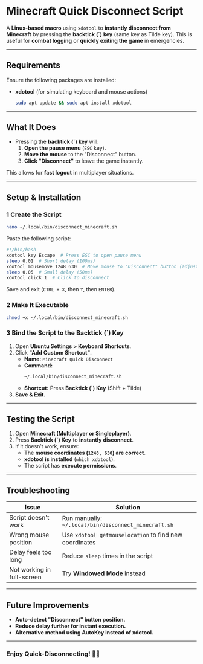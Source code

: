 # Minecraft Quick Disconnect Script

A **Linux-based macro** using `xdotool` to **instantly disconnect from Minecraft** by pressing the **backtick (`) key** (same key as Tilde key). This is useful for **combat logging** or **quickly exiting the game** in emergencies.

---

## Requirements
Ensure the following packages are installed:

- **xdotool** (for simulating keyboard and mouse actions)

  ```bash
  sudo apt update && sudo apt install xdotool
  ```
---

## What It Does
- Pressing the **backtick (`) key** will:
  1. **Open the pause menu** (`ESC` key).
  2. **Move the mouse** to the "Disconnect" button.
  3. **Click "Disconnect"** to leave the game instantly.

This allows for **fast logout** in multiplayer situations.

---

## Setup & Installation

### 1 **Create the Script**
  ```bash
  nano ~/.local/bin/disconnect_minecraft.sh
  ```

Paste the following script:
  ```bash
  #!/bin/bash
  xdotool key Escape  # Press ESC to open pause menu
  sleep 0.01  # Short delay (100ms)
  xdotool mousemove 1248 630  # Move mouse to "Disconnect" button (adjust if needed)
  sleep 0.05  # Small delay (50ms)
  xdotool click 1  # Click to disconnect
  ```

Save and exit (`CTRL + X`, then `Y`, then `ENTER`).

### 2 **Make It Executable**
  ```bash
  chmod +x ~/.local/bin/disconnect_minecraft.sh
  ```

### 3 **Bind the Script to the Backtick (`) Key**
1. Open **Ubuntu Settings > Keyboard Shortcuts**.
2. Click **"Add Custom Shortcut"**.
   - **Name:** `Minecraft Quick Disconnect`
   - **Command:**  
     ```bash
     ~/.local/bin/disconnect_minecraft.sh
     ```
   - **Shortcut:** Press **Backtick (`) Key** (Shift + Tilde)
3. **Save & Exit.**

---

## Testing the Script
1. Open **Minecraft (Multiplayer or Singleplayer)**.
2. Press **Backtick (`) Key** to **instantly disconnect**.
3. If it doesn’t work, ensure:
   - The **mouse coordinates (`1248, 630`) are correct**.
   - **xdotool is installed** (`which xdotool`).
   - The script has **execute permissions**.

---

## Troubleshooting
| Issue | Solution |
|--------|----------|
| Script doesn't work | Run manually: `~/.local/bin/disconnect_minecraft.sh` |
| Wrong mouse position | Use `xdotool getmouselocation` to find new coordinates |
| Delay feels too long | Reduce `sleep` times in the script |
| Not working in full-screen | Try **Windowed Mode** instead |

---

## Future Improvements
- **Auto-detect "Disconnect" button position.**
- **Reduce delay further for instant execution.**
- **Alternative method using AutoKey instead of xdotool.**

---

### **Enjoy Quick-Disconnecting! 🏃💨**

